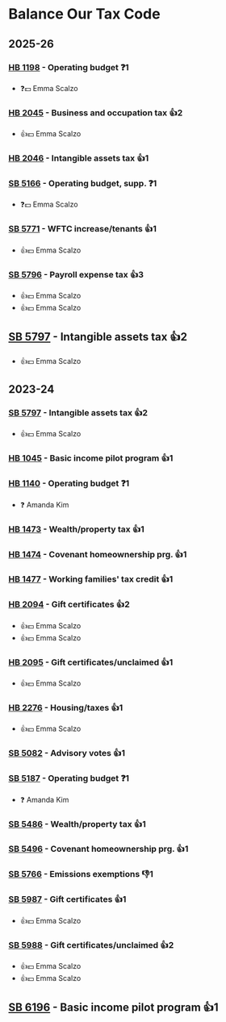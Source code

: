 # Balance Our Tax Code
## 2025-26

### [HB 1198](/bill/2025-26/hb/1198/) - Operating budget   ❓1
* ❓💵 Emma Scalzo

### [HB 2045](/bill/2025-26/hb/2045/) - Business and occupation tax 👍2  
* 👍💵 Emma Scalzo

### [HB 2046](/bill/2025-26/hb/2046/) - Intangible assets tax 👍1  

### [SB 5166](/bill/2025-26/sb/5166/) - Operating budget, supp.   ❓1
* ❓💵 Emma Scalzo

### [SB 5771](/bill/2025-26/sb/5771/) - WFTC increase/tenants 👍1  
* 👍💵 Emma Scalzo

### [SB 5796](/bill/2025-26/sb/5796/) - Payroll expense tax 👍3  
* 👍💵 Emma Scalzo
* 👍💵 Emma Scalzo

## [SB 5797](/bill/2025-26/sb/5797/) - Intangible assets tax 👍2  
* 👍💵 Emma Scalzo

## 2023-24

### [SB 5797](/bill/2023-24/sb/5797/) - Intangible assets tax 👍2  
* 👍💵 Emma Scalzo

### [HB 1045](/bill/2023-24/hb/1045/) - Basic income pilot program 👍1  

### [HB 1140](/bill/2023-24/hb/1140/) - Operating budget   ❓1
* ❓ Amanda Kim

### [HB 1473](/bill/2023-24/hb/1473/) - Wealth/property tax 👍1  

### [HB 1474](/bill/2023-24/hb/1474/) - Covenant homeownership prg. 👍1  

### [HB 1477](/bill/2023-24/hb/1477/) - Working families' tax credit 👍1  

### [HB 2094](/bill/2023-24/hb/2094/) - Gift certificates 👍2  
* 👍💵 Emma Scalzo
* 👍💵 Emma Scalzo

### [HB 2095](/bill/2023-24/hb/2095/) - Gift certificates/unclaimed 👍1  
* 👍💵 Emma Scalzo

### [HB 2276](/bill/2023-24/hb/2276/) - Housing/taxes 👍1  
* 👍💵 Emma Scalzo

### [SB 5082](/bill/2023-24/sb/5082/) - Advisory votes 👍1  

### [SB 5187](/bill/2023-24/sb/5187/) - Operating budget   ❓1
* ❓ Amanda Kim

### [SB 5486](/bill/2023-24/sb/5486/) - Wealth/property tax 👍1  

### [SB 5496](/bill/2023-24/sb/5496/) - Covenant homeownership prg. 👍1  

### [SB 5766](/bill/2023-24/sb/5766/) - Emissions exemptions  👎1 

### [SB 5987](/bill/2023-24/sb/5987/) - Gift certificates 👍1  
* 👍💵 Emma Scalzo

### [SB 5988](/bill/2023-24/sb/5988/) - Gift certificates/unclaimed 👍2  
* 👍💵 Emma Scalzo
* 👍💵 Emma Scalzo

## [SB 6196](/bill/2023-24/sb/6196/) - Basic income pilot program 👍1  

